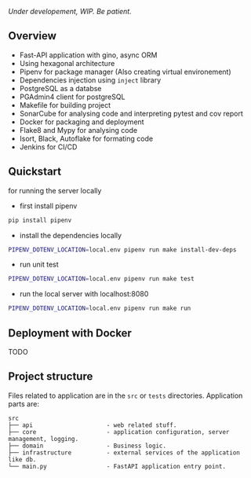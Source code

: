 *Under developement, WIP. Be patient.*

Overview
----------
- Fast-API application with gino, async ORM
- Using hexagonal architecture
- Pipenv for package manager (Also creating virtual environement)
- Dependencies injection using ``inject`` library
- PostgreSQL as a databse
- PGAdmin4 client for postgreSQL
- Makefile for building project
- SonarCube for analysing code and interpreting pytest and cov report
- Docker for packaging and deployment
- Flake8 and Mypy for analysing code
- Isort, Black, Autoflake for formating code
- Jenkins for CI/CD

Quickstart
----------
for running the server locally
- first install pipenv
```bash
pip install pipenv
```
- install the dependencies locally
```bash
PIPENV_DOTENV_LOCATION=local.env pipenv run make install-dev-deps
```
- run unit test
```bash
PIPENV_DOTENV_LOCATION=local.env pipenv run make test
```
- run the local server with localhost:8080
```bash
PIPENV_DOTENV_LOCATION=local.env pipenv run make run
```

Deployment with Docker
----------------------
TODO


Project structure
-----------------

Files related to application are in the ``src`` or ``tests`` directories.
Application parts are:

    src
    ├── api                     - web related stuff.
    ├── core                    - application configuration, server management, logging.
    ├── domain                  - Business logic.
    ├── infrastructure          - external services of the application like db.
    └── main.py                 - FastAPI application entry point.